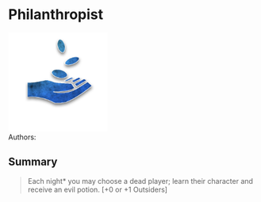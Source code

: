 # Philanthropist
<img src="https://raw.githubusercontent.com/yoyosource/BOTC-HomeBrew/master/Townsfolk/Philanthropist/image.png" alt="drawing" width="200"/>\
Authors: 

## Summary
> Each night* you may choose a dead player; learn their character and receive an evil potion. [+0 or +1 Outsiders]

